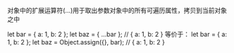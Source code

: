 对象中的扩展运算符(...)用于取出参数对象中的所有可遍历属性，拷贝到当前对象之中

let bar = { a: 1, b: 2 };
let baz = { ...bar }; // { a: 1, b: 2 }
等价于：
let bar = { a: 1, b: 2 };
let baz = Object.assign({}, bar); // { a: 1, b: 2 }